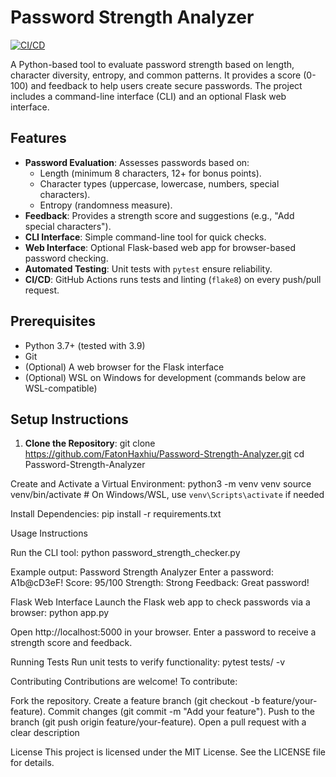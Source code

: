 # Password Strength Analyzer

[![CI/CD](https://github.com/FatonHaxhiu/Password-Strength-Analyzer/workflows/CI/CD/badge.svg)](https://github.com/FatonHaxhiu/Password-Strength-Analyzer/actions)

A Python-based tool to evaluate password strength based on length, character diversity, entropy, and common patterns. It provides a score (0-100) and feedback to help users create secure passwords. The project includes a command-line interface (CLI) and an optional Flask web interface.

## Features
- **Password Evaluation**: Assesses passwords based on:
  - Length (minimum 8 characters, 12+ for bonus points).
  - Character types (uppercase, lowercase, numbers, special characters).
  - Entropy (randomness measure).
- **Feedback**: Provides a strength score and suggestions (e.g., "Add special characters").
- **CLI Interface**: Simple command-line tool for quick checks.
- **Web Interface**: Optional Flask-based web app for browser-based password checking.
- **Automated Testing**: Unit tests with `pytest` ensure reliability.
- **CI/CD**: GitHub Actions runs tests and linting (`flake8`) on every push/pull request.

## Prerequisites
- Python 3.7+ (tested with 3.9)
- Git
- (Optional) A web browser for the Flask interface
- (Optional) WSL on Windows for development (commands below are WSL-compatible)

## Setup Instructions

1. **Clone the Repository**:
   git clone https://github.com/FatonHaxhiu/Password-Strength-Analyzer.git
   cd Password-Strength-Analyzer

Create and Activate a Virtual Environment:
python3 -m venv venv
source venv/bin/activate  # On Windows/WSL, use `venv\Scripts\activate` if needed

Install Dependencies:
pip install -r requirements.txt

Usage Instructions

Run the CLI tool:
python password_strength_checker.py

Example output:
Password Strength Analyzer
Enter a password: A1b@cD3eF!
Score: 95/100
Strength: Strong
Feedback: Great password!

Flask Web Interface
Launch the Flask web app to check passwords via a browser:
python app.py

Open http://localhost:5000 in your browser.
Enter a password to receive a strength score and feedback.

Running Tests
Run unit tests to verify functionality:
pytest tests/ -v

Contributing
Contributions are welcome! To contribute:

Fork the repository.
Create a feature branch (git checkout -b feature/your-feature).
Commit changes (git commit -m "Add your feature").
Push to the branch (git push origin feature/your-feature).
Open a pull request with a clear description

License
This project is licensed under the MIT License. See the LICENSE file for details.

